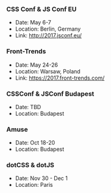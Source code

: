 ### CSS Conf & JS Conf EU

- Date: May 6-7
- Location: Berlin, Germany
- Link: http://2017.jsconf.eu/

### Front-Trends

- Date: May 24-26
- Location: Warsaw, Poland
- Link: https://2017.front-trends.com/

### CSSConf & JSConf Budapest

- Date: TBD
- Location: Budapest

### Amuse

- Date: Oct 18-20 
- Location: Budapest

### dotCSS & dotJS 

- Date: Nov 30 - Dec 1
- Location: Paris
